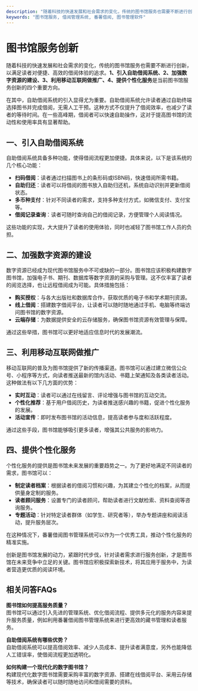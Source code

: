 ```yaml
---
description: "随着科技的快速发展和社会需求的变化，传统的图书馆服务也需要不断进行创新，以满足读者对便捷、高效的借阅体验的追求。**1、引入自助借阅系统、2、加强数字资源的建设、3、利用移动互联网做推广、4、提供个性化服务**是当前图书馆服务创新的四个重要方向。"
keywords: "图书馆服务, 借阅管理系统, 番薯借阅, 图书管理软件"
---
```

# 图书馆服务创新

随着科技的快速发展和社会需求的变化，传统的图书馆服务也需要不断进行创新，以满足读者对便捷、高效的借阅体验的追求。**1、引入自助借阅系统、2、加强数字资源的建设、3、利用移动互联网做推广、4、提供个性化服务**是当前图书馆服务创新的四个重要方向。

在其中，自助借阅系统的引入显得尤为重要。自助借阅系统允许读者通过自助终端选择图书并完成借阅，无需人工干预。这种方式不仅提升了借阅效率，也减少了读者的等待时间。在一些高峰期，借阅者可以快速自助操作，这对于提高图书馆的流动性和使用率具有显著帮助。 

## 一、引入自助借阅系统

自助借阅系统具备多种功能，使得借阅流程更加便捷。具体来说，以下是该系统的几个核心功能：

- **扫码借阅**：读者通过扫描图书上的条形码或ISBN码，快速借阅所需书籍。
- **自助归还**：读者可以将借阅的图书放入自助归还机，系统自动识别并更新借阅状态。
- **多币种支付**：针对不同读者的需求，支持多种支付方式，如微信支付、支付宝等。
- **借阅记录查询**：读者可随时查询自己的借阅记录，方便管理个人阅读情况。

这些功能的实现，大大提升了读者的使用体验，同时也减轻了图书馆工作人员的负担。  

## 二、加强数字资源的建设

数字资源已经成为现代图书馆服务中不可或缺的一部分。图书馆应该积极构建数字图书馆，加强电子书、期刊、数据库等数字资源的采购与管理。这不仅丰富了读者的阅览选择，也让远程借阅成为可能。具体措施包括：

- **购买授权**：与各大出版社和数据库合作，获取优质的电子书和学术期刊资源。
- **线上借阅**：搭建数字借阅平台，让读者可以随时随地通过手机、电脑等终端访问图书馆的数字资源。
- **云端存储**：为数据提供安全的云存储服务，确保图书馆资源有效管理与保障。

通过这些举措，图书馆可以更好地适应信息时代的发展潮流。

## 三、利用移动互联网做推广

移动互联网的普及为图书馆提供了新的传播渠道。图书馆可以通过建立微信公众号、小程序等方式，向读者推送最新的馆内活动、书籍上架通知及各类读者活动。这种做法有以下几方面的优势：

- **实时互动**：读者可以通过在线留言、评论增强与图书馆的互动交流。
- **个性化推荐**：基于用户借阅历史，为读者推送感兴趣的书籍，促进个性化服务的发展。
- **活动宣传**：即时发布图书馆的活动信息，提高读者参与度和活跃程度。

通过这些手段，图书馆能够吸引更多读者，增强其公共服务的影响力。

## 四、提供个性化服务

个性化服务的提供是图书馆未来发展的重要趋势之一。为了更好地满足不同读者的需求，图书馆可以：

- **制定读者档案**：根据读者的借阅习惯和兴趣，为其建立个性化的档案，从而提供量身定制的服务。
- **读者顾问服务**：设置专门的读者顾问，帮助读者进行文献检索、资料查阅等咨询服务。
- **专题活动**：针对特定读者群体（如学生、研究者等），举办专题讲座和阅读活动，提升服务层次。

在这种情况下，番薯借阅图书管理系统可以作为一个优秀工具，推动个性化服务的精准实施。

创新是图书馆发展的动力，紧跟时代步伐，针对读者需求进行服务创新，才是图书馆在未来竞争中立足的关键。图书馆应积极探索新技术，将其应用于服务中，为读者营造更优质的阅读环境。

## 相关问答FAQs

**图书馆如何提高服务质量？**  
图书馆可以通过引入先进的管理系统、优化借阅流程、提供多元化的服务内容来提升服务质量，例如利用番薯借阅图书管理系统来进行更高效的藏书管理和读者服务。

**自助借阅系统有哪些优势？**  
自助借阅系统可以提高借阅效率、减少人员成本、提升读者满意度，另外也能降低人工错误率，使借阅流程更加透明化。

**如何构建一个现代化的数字图书馆？**  
构建现代化数字图书馆需要采购丰富的数字资源、搭建在线借阅平台、采用云存储等技术，确保读者可以随时随地访问和借阅需要的资料。
